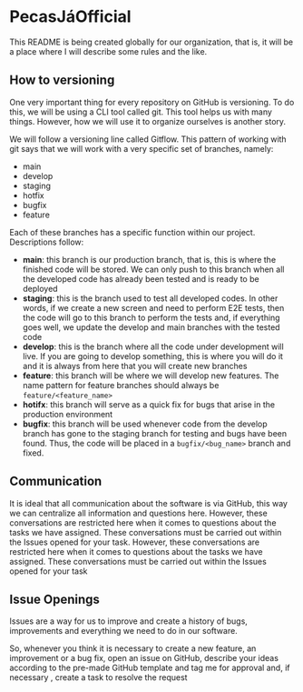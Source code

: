 # PecasJáOfficial

This README is being created globally for our organization, that is, it will be a place where I will describe some rules and the like.

## How to versioning

One very important thing for every repository on GitHub is versioning. To do this, we will be using a CLI tool called git.
This tool helps us with many things. However, how we will use it to organize ourselves is another story.

We will follow a versioning line called Gitflow. This pattern of working with git says that we will work with a very specific set of branches, namely:

- main
- develop
- staging
- hotfix
- bugfix
- feature

Each of these branches has a specific function within our project. Descriptions follow:

- **main**: this branch is our production branch, that is, this is where the finished code will be stored. We can only push to this branch when all the developed code has already been tested and is ready to be deployed
- **staging**: this is the branch used to test all developed codes. In other words, if we create a new screen and need to perform E2E tests, then the code will go to this branch to perform the tests and, if everything goes well, we update the develop and main branches with the tested code
- **develop**: this is the branch where all the code under development will live. If you are going to develop something, this is where you will do it and it is always from here that you will create new branches
- **feature**: this branch will be where we will develop new features. The name pattern for feature branches should always be `feature/<feature_name>`
- **hotifx**: this branch will serve as a quick fix for bugs that arise in the production environment
- **bugfix**: this branch will be used whenever code from the develop branch has gone to the staging branch for testing and bugs have been found. Thus, the code will be placed in a `bugfix/<bug_name>` branch and fixed.

## Communication

It is ideal that all communication about the software is via GitHub, this way we can centralize all information and questions here.
However, these conversations are restricted here when it comes to questions about the tasks we have assigned. These conversations must be carried out within the Issues opened for your task.
However, these conversations are restricted here when it comes to questions about the tasks we have assigned. These conversations must be carried out within the Issues opened for your task

## Issue Openings

Issues are a way for us to improve and create a history of bugs, improvements and everything we need to do in our software.

So, whenever you think it is necessary to create a new feature, an improvement or a bug fix, open an issue on GitHub, describe your ideas according to the pre-made GitHub template and tag me for approval and, if necessary , create a task to resolve the request

